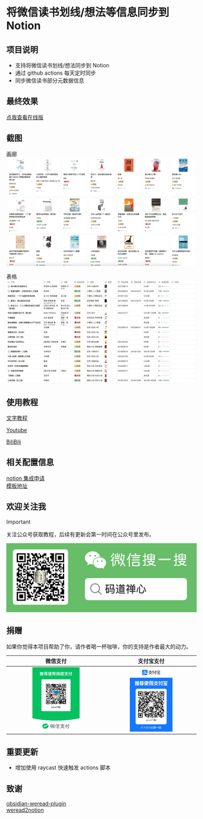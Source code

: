# 将微信读书划线/想法等信息同步到 Notion

## 项目说明

- 支持将微信读书划线/想法同步到 Notion
- 通过 github actions 每天定时同步
- 同步微信读书部分元数据信息

## 最终效果

[点我查看在线版](https://sailor0913.notion.site/2025-1f769034c78f8089b130e603c2443e29)

## 截图

画廊
![画廊](images/画廊.png)

表格
![表格](images/表格.png)

## 使用教程

[文字教程](https://mp.weixin.qq.com/s/uOtyp-88iPIfN10szycBvg)

[Youtube](https://www.youtube.com/watch?v=q_k_0l2zSKA&ab_channel=sailor)

[BiliBili](https://www.bilibili.com/video/BV1n8ErzUEeB)

## 相关配置信息

[notion 集成申请](https://www.notion.so/profile/integrations)  
[模板地址](https://sailor0913.notion.site/1f269034c78f8019af2dc928f665bca9?pvs=73)

## 欢迎关注我

> [!IMPORTANT]  
> 关注公众号获取教程，后续有更新会第一时间在公众号里发布。

![码道禅心](images/码道禅心.png)

## 捐赠

如果你觉得本项目帮助了你，请作者喝一杯咖啡，你的支持是作者最大的动力。

| 微信支付                                                              | 支付宝支付                                                              |
| --------------------------------------------------------------------- | ----------------------------------------------------------------------- |
| <div align="center"><img src="images/微信收款.png" width="50%"></div> | <div align="center"><img src="images/支付宝收款.jpg" width="50%"></div> |

## 重要更新

- 增加使用 raycast 快速触发 actions 脚本

## 致谢

[obsidian-weread-plugin](https://github.com/zhaohongxuan/obsidian-weread-plugin)  
[weread2notion](https://github.com/malinkang/weread2notion)
